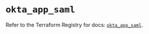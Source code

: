 # `okta_app_saml`

Refer to the Terraform Registry for docs: [`okta_app_saml`](https://registry.terraform.io/providers/okta/okta/4.14.0/docs/resources/app_saml).

